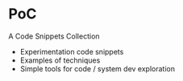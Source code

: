 # PoC

A Code Snippets Collection

* Experimentation code snippets
* Examples of techniques
* Simple tools for code / system dev exploration
